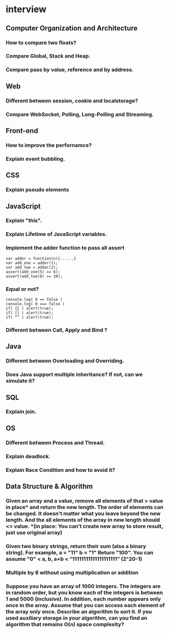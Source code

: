 # interview

## Computer Organization and Architecture
### How to compare two floats?

### Compare Global, Stack and Heap.

### Compare pass by value, reference and by address.

## Web 
### Different between session, cookie and localstorage? 

### Compare WebSocket, Polling, Long-Polling and Streaming.

## Front-end 
### How to improve the perfornamce? 

### Explain event bubbling.

## CSS 

### Explain pseudo elements

## JavaScript  

### Explain "this".

### Explain Lifetime of JavaScript variables.

### Implement the adder function to pass all assert 
```
var adder = function(n){......}
var add_one = adder(1);
var add_two = adder(2);	
assert(add_one(5) == 6); 
assert(add_two(8) == 10);   
```

### Equal or not? 
```
console.log( 0 == false )
console.log( 0 === false )
if( {} ) alert(true); 						
if( [] ) alert(true); 
if( “” ) alert(true);
```
### Different between Call, Apply and Bind ?

## Java 
### Different between Overloading and Overriding.

### Does Java support multiple inheritance? If not, can we simulate it?

## SQL

### Explain join.

## OS

### Different between Process and Thread.

### Explain deadlock.

### Explain Race Condition and how to avoid it?

## Data Structure & Algorithm

### Given an array and a value, remove all elements of that > value in place* and return the new length. The order of elements can be changed. It doesn't matter what you leave beyond the new length. And the all elements of the array in new length should <= value. *(in place: You can’t create new array to store result, just use original array)

### Given two binary strings, return their sum (also a binary string). For example, a = "11" b = "1" Return "100". You can assume "0" < a, b, a+b < “11111111111111111111” (2^20-1)

### Multiple by 8 without using multiplication or addition

### Suppose you have an array of 1000 integers. The integers are in random order, but you know each of the integers is between 1 and 5000 (inclusive). In addition, each number appears only once in the array. Assume that you can access each element of the array only once. Describe an algorithm to sort it. If you used auxiliary storage in your algorithm, can you find an algorithm that remains O(n) space complexity?
